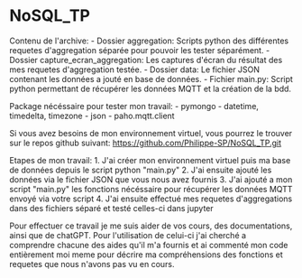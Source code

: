 # NoSQL_TP

Contenu de l'archive:
    - Dossier aggregation:                Scripts python des différentes requetes d'aggregation séparée pour pouvoir les tester séparément.
    - Dossier capture_ecran_aggregation:  Les captures d'écran du résultat des mes requetes d'aggregation testée.
    - Dossier data:                       Le fichier JSON contenant les données a jouté en base de données.
    - Fichier main.py:                    Script python permettant de récupérer les données MQTT et la création de la bdd.


Package nécéssaire pour tester mon travail:
    - pymongo
    - datetime, timedelta, timezone
    - json
    - paho.mqtt.client


Si vous avez besoins de mon environnement virtuel, vous pourrez le trouver sur le repos github suivant:
    https://github.com/Philippe-SP/NoSQL_TP.git


Etapes de mon travail:
    1. J'ai créer mon environnement virtuel puis ma base de données depuis le script python "main.py"
    2. J'ai ensuite ajouté les données via le fichier JSON que vous nous avez fournis
    3. J'ai ajouté a mon script "main.py" les fonctions nécéssaire pour récupérer les données MQTT envoyé via votre script
    4. J'ai ensuite effectué mes requetes d'aggregations dans des fichiers séparé et testé celles-ci dans jupyter

Pour effectuer ce travail je me suis aider de vos cours, des documentations, ainsi que de chatGPT. Pour l'utilisation de celui-ci j'ai cherché a comprendre chacune des aides qu'il m'a fournis et ai commenté mon code entièrement moi meme pour décrire ma compréhensions des fonctions et requetes que nous n'avons pas vu en cours.